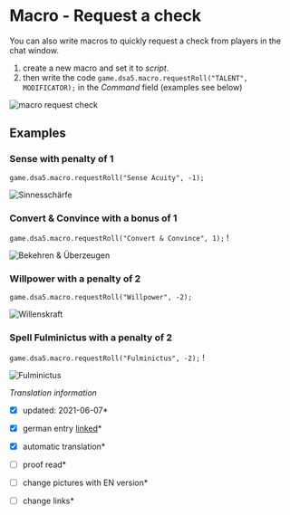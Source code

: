 # Macro - Request a check
You can also write macros to quickly request a check from players in the chat window.  
  
1. create a new macro and set it to *script*.  
2. then write the code `game.dsa5.macro.requestRoll("TALENT", MODIFICATOR);` in the *Command* field (examples see below)  
  
  ![macro request check](https://user-images.githubusercontent.com/80099175/114201515-8f93d700-9956-11eb-99ee-3551bfc93c8a.png)
  
## Examples
### Sense with penalty of 1
`game.dsa5.macro.requestRoll("Sense Acuity", -1);`  
  
![Sinnesschärfe](https://user-images.githubusercontent.com/80099175/114202181-3a0bfa00-9957-11eb-9dca-d985dfe5798f.png)
  
### Convert & Convince with a bonus of 1
`game.dsa5.macro.requestRoll("Convert & Convince", 1);` !  
  
![Bekehren & Überzeugen](https://user-images.githubusercontent.com/80099175/114202239-47c17f80-9957-11eb-9779-c440fda8670b.png)
  
### Willpower with a penalty of 2
`game.dsa5.macro.requestRoll("Willpower", -2);`  
  
![Willenskraft](https://user-images.githubusercontent.com/80099175/114202331-5c9e1300-9957-11eb-9db1-cb654a4d0306.png)
  
### Spell Fulminictus with a penalty of 2
`game.dsa5.macro.requestRoll("Fulminictus", -2);` !  
  
![Fulminictus](https://user-images.githubusercontent.com/80099175/114202385-6b84c580-9957-11eb-8ba5-8fede59b9685.png)


*Translation information*  
*[x] updated: 2021-06-07*  
*[x] german entry [linked](de/de-Makro-Probe-anfordern.md)*  
*[x] automatic translation*  
*[ ] proof read*  
*[ ] change pictures with EN version*
*[ ] change links*  

